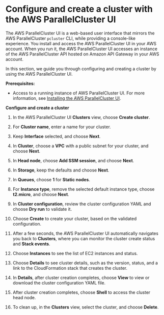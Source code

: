 # Configure and create a cluster with the AWS ParallelCluster UI<a name="configure-create-pcui-v3"></a>

The AWS ParallelCluster UI is a web\-based user interface that mirrors the AWS ParallelCluster `pcluster` CLI, while providing a console\-like experience\. You install and access the AWS ParallelCluster UI in your AWS account\. When you run it, the AWS ParallelCluster UI accesses an instance of the AWS ParallelCluster API hosted on Amazon API Gateway in your AWS account\.

In this section, we guide you through configuring and creating a cluster by using the AWS ParallelCluster UI\.

**Prerequisites:**
+ Access to a running instance of AWS ParallelCluster UI\. For more information, see [Installing the AWS ParallelCluster UI](install-pcui-v3.md)\.

**Configure and create a cluster**

1. In the AWS ParallelCluster UI **Clusters** view, choose **Create cluster**\.

1. For **Cluster name**, enter a name for your cluster\.

1. Keep **Interface** selected, and choose **Next**\.

1. In **Cluster**, choose a **VPC** with a public subnet for your cluster, and choose **Next**\.

1. In **Head node**, choose **Add SSM session**, and choose **Next**\.

1. In **Storage**, keep the defaults and choose **Next**\.

1. In **Queues**, choose **1** for **Static nodes**\.

1. For **Instance type**, remove the selected default instance type, choose **t2\.micro**, and choose **Next**\.

1. In **Cluster configuration**, review the cluster configuration YAML and choose **Dry run** to validate it\.

1. Choose **Create** to create your cluster, based on the validated configuration\.

1. After a few seconds, the AWS ParallelCluster UI automatically navigates you back to **Clusters**, where you can monitor the cluster create status and **Stack events**\.

1. Choose **Instances** to see the list of EC2 instances and status\.

1. Choose **Details** to see cluster details, such as the version, status, and a link to the CloudFormation stack that creates the cluster\.

1. In **Details**, after cluster creation completes, choose **View** to view or download the cluster configuration YAML file\.

1. After cluster creation completes, choose **Shell** to access the cluster head node\.

1. To clean up, in the **Clusters** view, select the cluster, and choose **Delete**\.